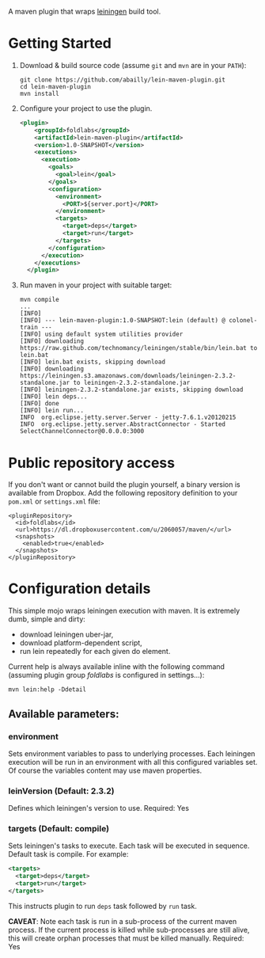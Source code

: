 A maven plugin that wraps [leiningen](https://github.com/technomancy/leiningen) build tool. 

# Getting Started

1. Download & build source code (assume `git` and `mvn` are in your `PATH`):

    ```
    git clone https://github.com/abailly/lein-maven-plugin.git
    cd lein-maven-plugin
    mvn install
    ```

2. Configure your project to use the plugin. 

    ```xml
    <plugin>
        <groupId>foldlabs</groupId>
        <artifactId>lein-maven-plugin</artifactId>
        <version>1.0-SNAPSHOT</version>
        <executions>
          <execution>
            <goals>
              <goal>lein</goal>
            </goals>
            <configuration>
              <environment>
                <PORT>${server.port}</PORT>
              </environment>
              <targets>
                <target>deps</target>
                <target>run</target>
              </targets>
            </configuration>
          </execution>
        </executions>
      </plugin>
    ```
    
3. Run maven in your project with suitable target:
     
     ```
     mvn compile
     ...
     [INFO]
     [INFO] --- lein-maven-plugin:1.0-SNAPSHOT:lein (default) @ colonel-train ---
     [INFO] using default system utilities provider
     [INFO] downloading https://raw.github.com/technomancy/leiningen/stable/bin/lein.bat to lein.bat
     [INFO] lein.bat exists, skipping download
     [INFO] downloading https://leiningen.s3.amazonaws.com/downloads/leiningen-2.3.2-standalone.jar to leiningen-2.3.2-standalone.jar
     [INFO] leiningen-2.3.2-standalone.jar exists, skipping download
     [INFO] lein deps...
     [INFO] done
     [INFO] lein run...
     INFO  org.eclipse.jetty.server.Server - jetty-7.6.1.v20120215
     INFO  org.eclipse.jetty.server.AbstractConnector - Started SelectChannelConnector@0.0.0.0:3000
     ```

# Public repository access

If you don't want or cannot build the plugin yourself, a binary version is available from Dropbox. 
Add the following repository definition to your `pom.xml` or `settings.xml` file:

```
<pluginRepository>
  <id>foldlabs</id>
  <url>https://dl.dropboxusercontent.com/u/2060057/maven/</url>
  <snapshots>
    <enabled>true</enabled>
  </snapshots>
</pluginRepository>
```

# Configuration details

This simple mojo wraps leiningen execution with maven. It is extremely dumb,
simple and dirty:

- download leiningen uber-jar,
- download platform-dependent script,
- run lein <args> repeatedly for each given do element.

Current help is always available inline with the following command (assuming plugin group *foldlabs* is configured in settings...):

```
mvn lein:help -Ddetail
```

## Available parameters:

### environment

Sets environment variables to pass to underlying processes.
Each leiningen execution will be run in an environment with all this
configured variables set. Of course the variables content may use maven
properties.

### leinVersion (Default: 2.3.2)

Defines which leiningen's version to use.
Required: Yes

### targets (Default: compile)

Sets leiningen's tasks to execute.
Each task will be executed in sequence. Default task is compile. For
example:

```xml
<targets>
  <target>deps</target>
  <target>run</target>
</targets>
```

This instructs plugin to run `deps` task followed by `run` task.

**CAVEAT**: Note each task is run in a sub-process of the current maven
process. If the current process is killed while sub-processes are still
alive, this will create orphan processes that must be killed manually.
Required: Yes
